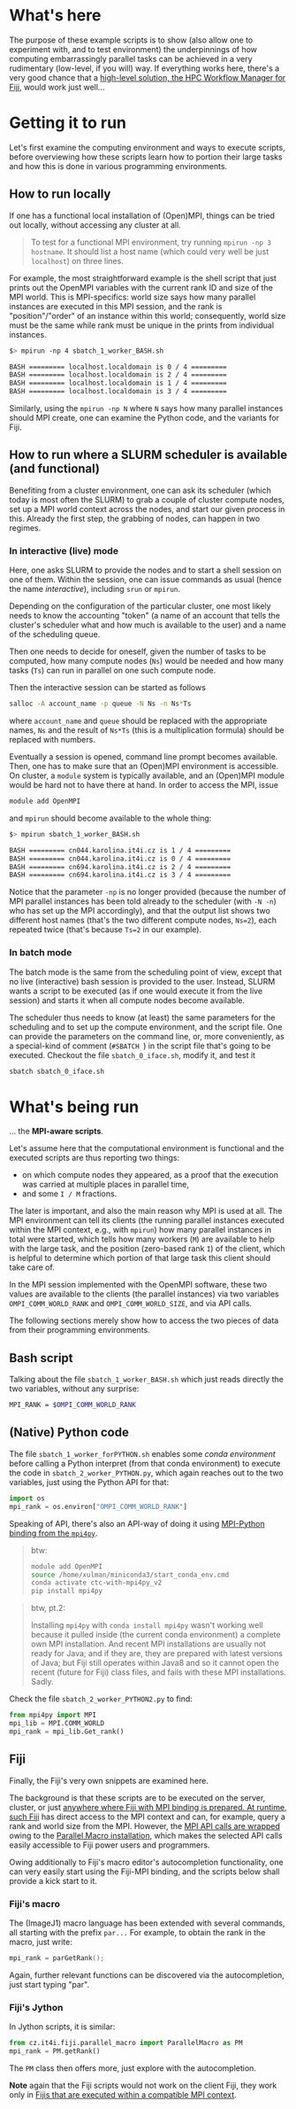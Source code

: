 # What's here

The purpose of these example scripts is to show (also allow one to experiment
with, and to test environment) the underpinnings of how computing embarrassingly
parallel tasks can be achieved in a very rudimentary (low-level, if you will)
way. If everything works here, there's a very good chance that a [high-level
solution, the HPC Workflow Manager for Fiji](https://fiji-hpc.github.io/hpc-parallel-tools/),
would work just well...

# Getting it to run

Let's first examine the computing environment and ways to execute scripts,
before overviewing how these scripts learn how to portion their large tasks and
how this is done in various programming environments.

## How to run locally

If one has a functional local installation of (Open)MPI, things can be tried out
locally, without accessing any cluster at all.

> To test for a functional MPI environment, try running `mpirun -np 3 hostname`.
> It should list a host name (which could very well be just `localhost`) on
> three lines.

For example, the most straightforward example is the shell script that just
prints out the OpenMPI variables with the current rank ID and size of the MPI
world. This is MPI-specifics: world size says how many parallel instances are
executed in this MPI session, and the rank is "position"/"order" of an instance
within this world; consequently, world size must be the same while rank must be
unique in the prints from individual instances.

```bash
$> mpirun -np 4 sbatch_1_worker_BASH.sh

BASH ========= localhost.localdomain is 0 / 4 =========
BASH ========= localhost.localdomain is 2 / 4 =========
BASH ========= localhost.localdomain is 1 / 4 =========
BASH ========= localhost.localdomain is 3 / 4 =========
```

Similarly, using the `mpirun -np N` where `N` says how many parallel instances
should MPI create, one can examine the Python code, and the variants for Fiji.

## How to run where a SLURM scheduler is available (and functional)

Benefiting from a cluster environment, one can ask its scheduler (which today
is most often the SLURM) to grab a couple of cluster compute nodes, set up a MPI
world context across the nodes, and start our given process in this. Already the
first step, the grabbing of nodes, can happen in two regimes.

### In interactive (live) mode

Here, one asks SLURM to provide the nodes and to start a shell session on one of
them. Within the session, one can issue commands as usual (hence the name
*interactive*), including `srun` or `mpirun`.

Depending on the configuration of the particular cluster, one most likely needs
to know the accounting "token" (a name of an account that tells the cluster's
scheduler what and how much is available to the user) and a name of the
scheduling queue.

Then one needs to decide for oneself, given the number of tasks to be computed,
how many compute nodes (`Ns`) would be needed and how many tasks (`Ts`) can run in
parallel on one such compute node.

Then the interactive session can be started as follows

```bash
salloc -A account_name -p queue -N Ns -n Ns*Ts
```

where `account_name` and `queue` should be replaced with the appropriate names,
`Ns` and the result of `Ns*Ts` (this is a multiplication formula) should be
replaced with numbers.

Eventually a session is opened, command line prompt becomes available. Then, one
has to make sure that an (Open)MPI environment is accessible. On cluster, a
`module` system is typically available, and an (Open)MPI module would be hard
not to have there at hand. In order to access the MPI, issue

```bash
module add OpenMPI
```

and `mpirun` should become available to the whole thing:

```bash
$> mpirun sbatch_1_worker_BASH.sh

BASH ========= cn044.karolina.it4i.cz is 1 / 4 =========
BASH ========= cn044.karolina.it4i.cz is 0 / 4 =========
BASH ========= cn694.karolina.it4i.cz is 2 / 4 =========
BASH ========= cn694.karolina.it4i.cz is 3 / 4 =========
```

Notice that the parameter `-np` is no longer provided (because the number of MPI
parallel instances has been told already to the scheduler (with `-N -n`) who has
set up the MPI accordingly), and that the output list shows two different host
names (that's the two different compute nodes, `Ns=2`), each repeated twice (that's
because `Ts=2` in our example).

### In batch mode

The batch mode is the same from the scheduling point of view, except that no
live (interactive) bash session is provided to the user. Instead, SLURM wants a
script to be executed (as if one would execute it from the live session) and
starts it when all compute nodes become available.

The scheduler thus needs to know (at least) the same parameters for the
scheduling and to set up the compute environment, and the script file. One can
provide the parameters on the command line, or, more conveniently, as a
special-kind of comment (`#SBATCH `) in the script file that's going to be
executed. Checkout the file `sbatch_0_iface.sh`, modify it, and test it

```bash
sbatch sbatch_0_iface.sh
```

# What's being run

... the **MPI-aware scripts**.

Let's assume here that the computational environment is functional and the
executed scripts are thus reporting two things:

- on which compute nodes they appeared, as a proof that the execution was
  carried at multiple places in parallel time,
- and some `I / M` fractions.

The later is important, and also the main reason why MPI is used at all. The MPI
environment can tell its clients (the running parallel instances executed within
the MPI context, e.g., with `mpirun`) how many parallel instances in total were
started, which tells how many workers (`M`) are available to help with the large
task, and the position (zero-based rank `I`) of the client, which is helpful to
determine which portion of that large task this client should take care of.

In the MPI session implemented with the OpenMPI software, these two values are
available to the clients (the parallel instances) via two variables
`OMPI_COMM_WORLD_RANK` and `OMPI_COMM_WORLD_SIZE`, and via API calls.

The following sections merely show how to access the two pieces of data from
their programming environments.


## Bash script

Talking about the file `sbatch_1_worker_BASH.sh` which just reads directly the
two variables, without any surprise:

```bash
MPI_RANK = $OMPI_COMM_WORLD_RANK
```

## (Native) Python code

The file `sbatch_1_worker_forPYTHON.sh` enables some *conda environment* before
calling a Python interpret (from that conda environment) to execute the code in
`sbatch_2_worker_PYTHON.py`, which again reaches out to the two variables, just
using the Python API for that:

```python
import os
mpi_rank = os.environ["OMPI_COMM_WORLD_RANK"]
```

Speaking of API, there's also an API-way of doing it using [MPI-Python binding
from the `mpi4py`](https://mpi4py.readthedocs.io/en/stable/install.html).

> btw:
>
> ```bash
> module add OpenMPI
> source /home/xulman/miniconda3/start_conda_env.cmd
> conda activate ctc-with-mpi4py_v2
> pip install mpi4py
> ```

> btw, pt.2:
>
> Installing `mpi4py` with `conda install mpi4py` wasn't working well because
> it pulled inside (the current conda environment) a complete own MPI installation.
> And recent MPI installations are usually not ready for Java; and if they are,
> they are prepared with latest versions of Java; but Fiji still operates within
> Java8 and so it cannot open the recent (future for Fiji) class files, and
> fails with these MPI installations. Sadly.


Check the file `sbatch_2_worker_PYTHON2.py` to find:

```python
from mpi4py import MPI
mpi_lib = MPI.COMM_WORLD
mpi_rank = mpi_lib.Get_rank()
```

## Fiji

Finally, the Fiji's very own snippets are examined here.

The background is that these scripts are to be executed on the server, cluster,
or just [anywhere where Fiji with MPI binding is prepared. At runtime, such
Fiji](https://github.com/fiji-hpc/parallel-macro/wiki/Short-Guide#remote-cluster)
has direct access to the MPI context and can, for example, query a rank and
world size from the MPI. However, the [MPI API calls are
wrapped](https://github.com/fiji-hpc/parallel-macro/wiki/How-to-write-a-parallel-Macro)
owing to the [Parallel Macro installation](https://github.com/fiji-hpc/parallel-macro),
which makes the selected API calls easily accessible to Fiji power users and
programmers.

Owing additionally to Fiji's macro editor's autocompletion functionality, one
can very easily start using the Fiji-MPI binding, and the scripts below shall
provide a kick start to it.

### Fiji's macro

The (ImageJ1) macro language has been extended with several commands, all
starting with the prefix `par...` For example, to obtain the rank in the macro,
just write:

```C
mpi_rank = parGetRank();
```

Again, further relevant functions can be discovered via the autocompletion,
just start typing "par".

### Fiji's Jython

In Jython scripts, it is similar:

```Python
from cz.it4i.fiji.parallel_macro import ParallelMacro as PM
mpi_rank = PM.getRank()
```

The `PM` class then offers more, just explore with the autocompletion.

**Note** again that the Fiji scripts would not work on the client Fiji, they
work only in [Fijis that are executed within a compatible MPI
context](https://github.com/fiji-hpc/parallel-macro/wiki/Short-Guide#remote-cluster).
